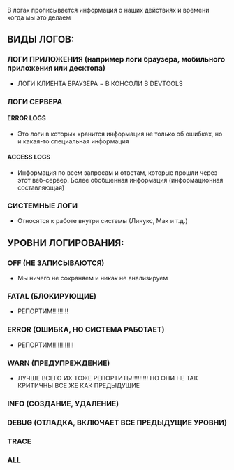 В логах прописывается информация о наших действиях и времени когда мы это делаем

## ВИДЫ ЛОГОВ:
### ЛОГИ ПРИЛОЖЕНИЯ (например логи браузера, мобильного приложения или десктопа)
- ЛОГИ КЛИЕНТА БРАУЗЕРА = В КОНСОЛИ В DEVTOOLS
### ЛОГИ СЕРВЕРА
#### ERROR LOGS
- Это логи в которых хранится информация не только об ошибках, но и какая-то специальная информация
#### ACCESS LOGS
- Информация по всем запросам и ответам, которые прошли через этот веб-сервер. Более обобщенная информация (информационная составляющая)
### СИСТЕМНЫЕ ЛОГИ
- Относятся к работе внутри системы (Линукс, Мак и т.д.)

## УРОВНИ ЛОГИРОВАНИЯ:
### OFF (НЕ ЗАПИСЫВАЮТСЯ)
- Мы ничего не сохраняем и никак не анализируем
### FATAL (БЛОКИРУЮЩИЕ)
- РЕПОРТИМ!!!!!!!!!
### ERROR (ОШИБКА, НО СИСТЕМА РАБОТАЕТ)
- РЕПОРТИМ!!!!!!!!!!!!
### WARN (ПРЕДУПРЕЖДЕНИЕ)
- ЛУЧШЕ ВСЕГО ИХ ТОЖЕ РЕПОРТИТЬ!!!!!!!!!! НО ОНИ НЕ ТАК КРИТИЧНЫ ВСЕ ЖЕ КАК ПРЕДЫДУЩИЕ 
### INFO (СОЗДАНИЕ, УДАЛЕНИЕ)
### DEBUG (ОТЛАДКА, ВКЛЮЧАЕТ ВСЕ ПРЕДЫДУЩИЕ УРОВНИ)
### TRACE
### ALL
